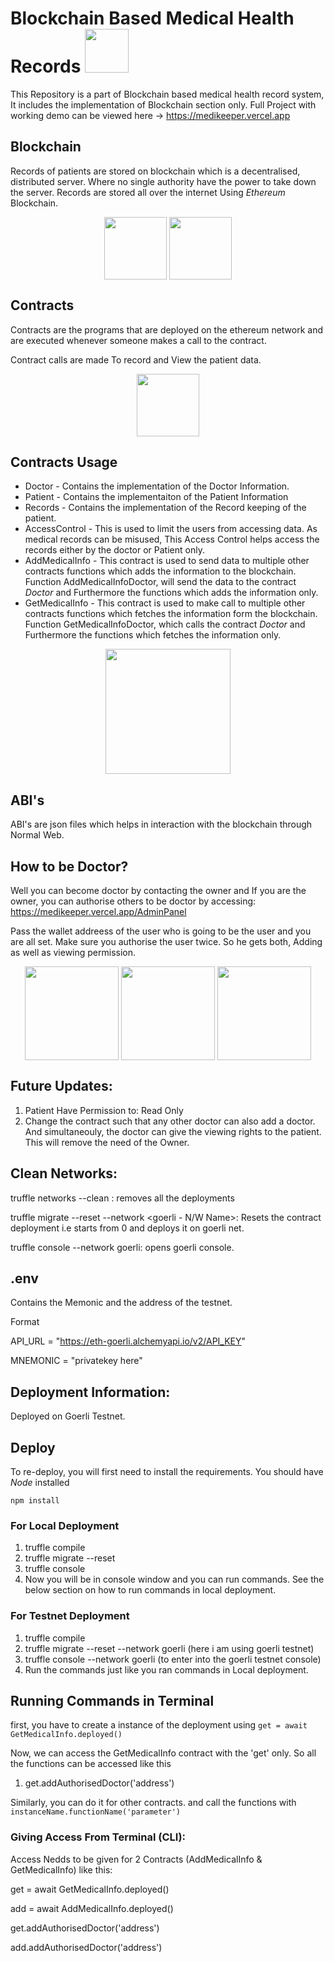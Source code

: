 # Blockchain Based Medical Health Records <img src="https://thumbs.gfycat.com/ScientificSimilarIvorybilledwoodpecker-max-1mb.gif" width="70" align="bottom" >


This Repository is a part of Blockchain based medical health record system, It includes the implementation of Blockchain section only. Full Project with working demo can be viewed here -> https://medikeeper.vercel.app

## Blockchain

Records of patients are stored on blockchain which is a decentralised, distributed server. Where no single authority have the power to take down the server. Records are stored all over the internet Using *Ethereum* Blockchain.

<p align="center">
<img src="https://c.tenor.com/7VzBpq5zYR8AAAAd/eth.gif" height="100" align="center">
 
<img src="https://c.tenor.com/Vj0bLN3bFksAAAAC/blockchain-bitcoin.gif" height="100" align="center">
</p>

## Contracts

Contracts are the programs that are deployed on the ethereum network and are executed whenever someone makes a call to the contract.

Contract calls are made To record and View the patient data.

<p align="center">
<img src="https://cdn.dribbble.com/users/2574702/screenshots/6702374/metamask.gif" height="100" align="center">
</p>

## Contracts Usage

* Doctor - Contains the implementation of the Doctor Information.
* Patient - Contains the implementaiton of the Patient Information
* Records -  Contains the implementation of the Record keeping of the patient.
* AccessControl - This is used to limit the users from accessing data. As medical records can be misused, This Access Control helps access the records either by the doctor or Patient only.
* AddMedicalInfo - This contract is used to send data to multiple other contracts functions which adds the information to the blockchain. Function AddMedicalInfoDoctor, will send the data to the contract *Doctor* and Furthermore the functions which adds the information only.
* GetMedicalInfo - This contract is used to make call to multiple other contracts functions which fetches the information form the blockchain. Function GetMedicalInfoDoctor, which calls the contract *Doctor* and Furthermore the functions which fetches the information only.

<p align="center">
<img src="https://www.cognierblock.com/img/bi-admin.gif" height="200" align="center" />
</p>

## ABI's

ABI's are json files which helps in interaction with the blockchain through Normal Web. 

## How to be Doctor?

Well you can become doctor by contacting the owner and If you are the owner, you can authorise others to be doctor by accessing: https://medikeeper.vercel.app/AdminPanel

Pass the wallet addreess of the user who is going to be the user and you are all set. Make sure you authorise the user twice. So he gets both, Adding as well as viewing permission.

<p align="center">
<img src="https://i.pinimg.com/originals/36/02/fc/3602fc580ec2e5439d9e2588c4bd3544.gif" height="150" align="center">
  
<img src="https://upload.wikimedia.org/wikipedia/commons/8/8d/Patient_Care_GIF_Animation_Loop.gif" height="150" align="center">
  
<img src="https://images.squarespace-cdn.com/content/v1/5a8694a6e45a7c0c0c9dfac1/1625848330150-P6AZKX3IWVSWBSTR7D6X/report_mini_black_animated.gif" height="150" align="center">
</p>


## Future Updates:

1. Patient Have Permission to: Read Only
2. Change the contract such that any other doctor can also add a doctor. And simultaneouly, the doctor can give the viewing rights to the patient. This will remove the need of the Owner.

## Clean Networks:

truffle networks --clean : removes all the deployments

truffle migrate --reset --network <goerli - N/W Name>: Resets the contract deployment i.e starts from 0 and deploys it on goerli net.

truffle console --network goerli: opens goerli console.


## .env

Contains the Memonic and the address of the testnet.

Format

API_URL = "https://eth-goerli.alchemyapi.io/v2/API_KEY"

MNEMONIC = "privatekey here"

## Deployment Information:

Deployed on Goerli Testnet.

## Deploy

To re-deploy, you will first need to install the requirements.
You should have *Node* installed

`npm install`

### For Local Deployment

1. truffle compile
2. truffle migrate --reset 
3. truffle console
4. Now you will be in console window and you can run commands. See the below section on how to run commands in local deployment.

### For Testnet Deployment

1. truffle compile
2. truffle migrate --reset  --network goerli (here i am using goerli testnet)
3. truffle console --network goerli (to enter into the goerli testnet console)
4. Run the commands just like you ran commands in Local deployment.


## Running Commands in Terminal

first, you have to create a instance of the deployment using `get = await GetMedicalInfo.deployed()`

Now, we can access the GetMedicalInfo contract with the 'get' only. So all the functions can be accessed like this

1. get.addAuthorisedDoctor('address')

Similarly, you can do it for other contracts. and call the functions with `instanceName.functionName('parameter')`

### Giving Access From Terminal (CLI):

Access Nedds to be given for 2 Contracts (AddMedicalInfo & GetMedicalInfo) like this:

get = await GetMedicalInfo.deployed()

add = await AddMedicalInfo.deployed()

get.addAuthorisedDoctor('address')

add.addAuthorisedDoctor('address')